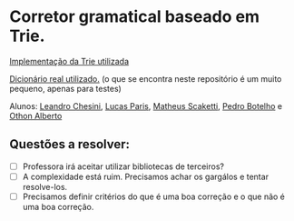 # Corretor gramatical baseado em Trie.

[Implementação da Trie utilizada](https://github.com/r-lyeh-archived/trie)

[Dicionário real utilizado.]( https://drive.google.com/file/d/14k1MBQMagA9JtbXC215BCmS-XepXWBCz/view)
(o que se encontra neste repositório é um muito pequeno, apenas para testes)

Alunos: [Leandro Chesini](https://github.com/chesini), [Lucas Paris](https://github.com/lucasrv8), [Matheus Scaketti](https://github.com/scaketti), [Pedro Botelho](https://github.com/bwpedro) e [Othon Alberto](https://github.com/othonalberto)

## Questões a resolver:

- [ ] Professora irá aceitar utilizar bibliotecas de terceiros?
- [ ] A complexidade está ruim. Precisamos achar os gargálos e tentar
  resolve-los.
- [ ] Precisamos definir critérios do que é uma boa correção e o que não é uma boa correção.
